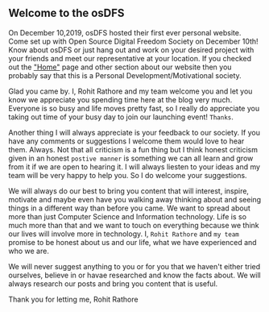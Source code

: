 ## Welcome to the osDFS

On December 10,2019, osDFS hosted their first ever personal website. Come set up with Open Source Digital Freedom Society on December 10th! Know about osDFS or just hang out and work on your desired project with your friends and meet our representative at your location. 
If you checked out the ["Home"](https://www.osdfs.in/) page and other section about our website then you probably say that this is a Personal Development/Motivational society. 

Glad you came by. I, Rohit Rathore and my team welcome you and let you know we appreciate you spending time here at the blog very much. Everyone is so busy and life moves pretty fast, so I really do appreciate you taking out time of your busy day to join our launching event! `Thanks`.

Another thing I will always appreciate is your feedback to our society. If you have any comments or suggestions I welcome them would love to hear them. Always. Not that all criticism is a fun thing but I think honest criticism given in an honest `postive manner` is something we can all learn and grow from it if we are open to hearing it. I will always liesten to your ideas and my team will be very happy to help you. So I do welcome your suggestions.

We will always do our best to bring you content that will interest, inspire, motivate and maybe even have you walking away thinking about and seeing things in a different way than before you came. We want to spread about more than just Computer Science and Information technology. Life is so much more than that and we want to touch on everything because we think our lives will involve more in technology. I, `Rohit Rathore` and `my team` promise to be honest about us and our life, what we have experienced and who we are.

We will never suggest anything to you or for you that we haven't either tried ourselves, believe in or havae researched and know the facts about. We will always research our posts and bring you content that is useful.

Thank you for letting me,
Rohit Rathore